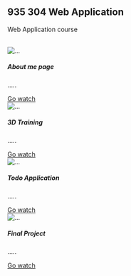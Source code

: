 <html lang="en">
<head>
  <link rel="stylesheet" type="text/css" href="https://maxcdn.bootstrapcdn.com/bootstrap/4.0.0/css/bootstrap.min.css">
  <link rel="stylesheet" href="styles.css">
  <div class="container"><br />
    <h2>935 304 Web Application</h2>
    <p>Web Application course</p><br />
  </div>
</head>

<body>
  <div class="row">
    <div class="col-sm-10 col-md-6 col-lg-12">
      <div class="card mb-3">
  <img  class="card-img-top" alt="...">
        <div class="card-body">
    <h5 class="card-title">About me page</h5>
    <p class="card-text">.....</p>
    <a href="aboutme.html" class="btn btn-primary">Go watch</a>
        </div>
      </div>
    </div>
  </div>

  <div class="row">
    <div class="col-sm-10 col-md-6 col-lg-12">
      <div class="card mb-3">
  <img src="Picture\DSCF3370.jpg" class="card-img-top" alt="...">
        <div class="card-body">
    <h5 class="card-title">3D Training</h5>
    <p class="card-text">.....</p>
    <a href="Model\index.html" class="btn btn-primary">Go watch</a>
        </div>
      </div>
    </div>
  </div>

  <div class="row">
    <div class="col-sm-10 col-md-6 col-lg-12">
      <div class="card mb-3">
  <img src="Picture\DSCF3370.jpg" class="card-img-top" alt="...">
        <div class="card-body">
    <h5 class="card-title">Todo Application</h5>
    <p class="card-text">.....</p>
    <a href="todolist\index.html" class="btn btn-primary">Go watch</a>
        </div>
      </div>
    </div>
  </div>

   <div class="row">
    <div class="col-sm-10 col-md-6 col-lg-12">
      <div class="card mb-3">
  <img src="Picture\DSCF3370.jpg" class="card-img-top" alt="...">
        <div class="card-body">
    <h5 class="card-title">Final Project</h5>
    <p class="card-text">.....</p>
    <a href="#" class="btn btn-primary">Go watch</a>
        </div>
      </div>
    </div>
  </div>

</body>
</html>
